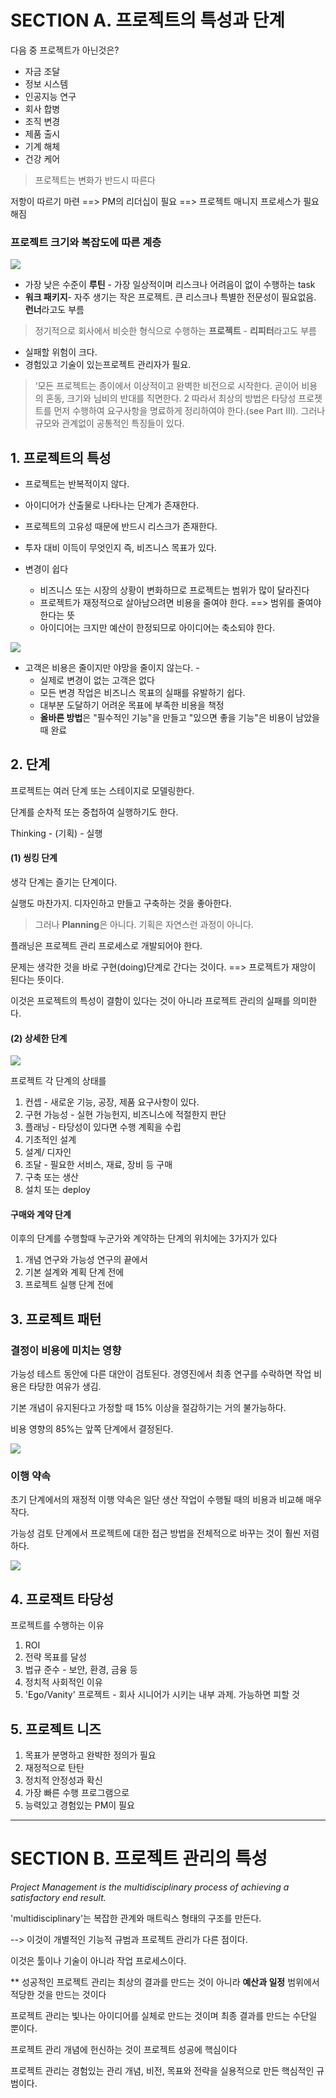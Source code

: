 # SECTION A. 프로젝트의 특성과 단계

다음 중 프로젝트가 아닌것은?

- 자금 조달 
- 정보 시스템
- 인공지능 연구
- 회사 합병
- 조직 변경
- 제품 출시
- 기계 해체
- 건강 케어

> 프로젝트는 변화가 반드시 따른다

저항이 따르기 마련 ==> PM의 리더십이 필요 ==> 프로젝트 매니지 프로세스가 필요해짐

### 프로젝트 크기와 복잡도에 따른 계층

![](pm/c01a001.jpg)

- 가장 낮은 수준이 **루틴** - 가장 일상적이며 리스크나 어려음이 없이 수행하는 task
- **워크 패키지**- 자주 생기는 작은 프로젝트. 큰 리스크나 특별한 전문성이 필요없음. **런너**라고도 부름

> 정기적으로 회사에서 비슷한 형식으로 수행하는 **프로젝트** - **리피터**라고도 부름

- 실패할 위험이 크다.
- 경험있고 기술이 있는프로젝트 관리자가 필요.

>‘모든 프로젝트는 종이에서 이상적이고 완벽한 비전으로 시작한다. 곧이어 비용의 혼동, 크기와 님비의 반대를 직면한다. 2 따라서 최상의 방법은 타당성 프로젯트를 먼저 수행하여 요구사항을 명료하게 정리하여야 한다.(see Part III). 그러나 규모와 관계없이 공통적인 특징들이 있다.

## 1. 프로젝트의 특성

* 프로젝트는 반복적이지 않다.

* 아이디어가 산출물로 나타나는 단계가 존재한다.

* 프로젝트의 고유성 때문에 반드시 리스크가 존재한다.

* 투자 대비 이득이 무엇인지 즉, 비즈니스 목표가 있다.

* 변경이 쉽다

    - 비즈니스 또는 시장의 상황이 변화하므로 프로젝트는 범위가 많이 달라진다
    - 프로젝트가 재정적으로 살아남으려면 비용을 줄여야 한다. ==> 범위를 줄여야 한다는 뜻
    - 아이디어는 크지만 예산이 한정되므로 아이디어는 축소되야 한다.

![](pm/c01a002.jpg)

* 고객은 비용은 줄이지만 야망을 줄이지 않는다.    - 
    - 실제로 변경이 없는 고객은 없다
    - 모든 변경 작업은 비즈니스 목표의 실패를 유발하기 쉽다.
    - 대부분 도달하기 어려운 목표에 부족한 비용을 책정
    - **올바른 방법**은 "필수적인 기능"을 만들고 "있으면 좋을 기능"은 비용이 남았을때 완료
    


## 2. 단계

프로젝트는 여러 단계 또는 스테이지로 모델링한다.

단계를 순차적 또는 중첩하여 실행하기도 한다.

Thinking - (기획) - 실행

#### (1) 씽킹 단계

생각 단계는 즐기는 단계이다.

실행도 마찬가지. 디자인하고 만들고 구축하는 것을 좋아한다.

>그러나 **Planning**은 아니다. 기획은 자연스런 과정이 아니다.

플래닝은 프로젝트 관리 프로세스로 개발되어야 한다. 

문제는 생각한 것을 바로 구현(doing)단계로 간다는 것이다.
==> 프로젝트가 재앙이 된다는 뜻이다.

이것은 프로젝트의 특성이 결함이 있다는 것이 아니라 프로젝트 관리의 실패를 의미한다.

#### (2) 상세한 단계

![](pm/c01a003.jpg)

프로젝트 각 단계의 상태를 

1. 컨셉  - 새로운 기능, 공장, 제품 요구사항이 있다.
2. 구현 가능성 - 실현 가능헌지, 비즈니스에 적절한지 판단
3. 플래닝 - 타당성이 있다면 수행 계획을 수립
4. 기초적인 설계
5. 설계/ 디자인
6. 조달 - 필요한 서비스, 재료, 장비 등 구매
7. 구축 또는 생산
8. 설치 또는 deploy


#### 구매와 계약 단계

이후의 단계를 수행할때 누군가와 계약하는 단계의 위치에는 3가지가 있다

1. 개념 연구와 가능성 연구의 끝에서
2. 기본 설계와 계획 단계 전에
3. 프로젝트 실행 단계 전에

## 3. 프로젝트 패턴

### 결정이 비용에 미치는 영향

가능성 테스트 동안에 다른 대안이 검토된다. 경영진에서 최종 연구를 수락하면 작업 비용은 타당한 여유가 생김.

기본 개념이 유지된다고 가정할 때 15% 이상을 절감하기는 거의 불가능하다.

비용 영향의 85%는 앞쪽 단계에서 결정된다.

![](pm/c01a005.jpg)

### 이행 약속

초기 단계에서의 재정적 이행 약속은 일단 생산 작업이 수행될 때의 비용과 비교해 매우 작다.

가능성 검토 단계에서 프로젝트에 대한 접근 방법을 전체적으로 바꾸는 것이 훨씬 저렴하다.

![](pm/c01a006.jpg)

## 4. 프로잭트 타당성

프로젝트를 수행하는 이유

1. ROI
2. 전략 목표를 달성
3. 법규 준수 - 보안, 환경, 금융 등
4. 정치적 사회적인 이유
5. 'Ego/Vanity' 프로젝트 - 회사 시니어가 시키는 내부 과제. 가능하면 피할 것


## 5. 프로젝트 니즈

1. 목표가 분명하고 완뱍한 정의가 필요
2. 재정적으로 탄탄
3. 정치적 안정성과 확신
4. 가장 빠른 수행 프로그램으로
5. 능력있고 경험있는 PM이 필요

<hr>

# SECTION B. 프로젝트 관리의 특성

*Project Management is the multidisciplinary process of achieving a satisfactory end result.*

'multidisciplinary'는 복잡한 관계와 매트릭스 형태의 구조를 만든다.

--> 이것이 개별적인 기능적 규범과 프로젝트 관리가 다른 점이다.

이것은 툴이나 기술이 아니라 작업 프로세스이다.

** 성공적인 프로젝트 관리는 최상의 결과를 만드는 것이 아니라 **예산과 일정** 범위에서 적당한 것을 만드는 것이다

프로젝트 관리는 빛나는 아이디어를 실체로 만드는 것이며 최종 결과를 만드는 수단일 뿐이다.

프로젝트 관리 개념에 헌신하는 것이 프로젝트 성공에 핵심이다

프로젝트 관리는 경험있는 관리 개념, 비전, 목표와 전략을 실용적으로 만든 핵심적인 규범이다.



